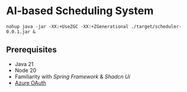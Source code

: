 # AI-based Scheduling System

```shell
nohup java -jar -XX:+UseZGC -XX:+ZGenerational ./target/scheduler-0.0.1.jar &
```

## Prerequisites
- Java 21
- Node 20
- Familiarity with *Spring Framework* & *Shadcn Ui*
- [Azure OAuth](https://github.com/Azure-Samples/ms-identity-msal-java-sample)